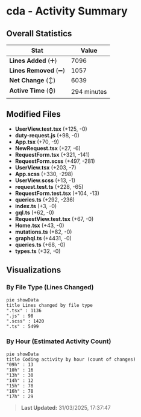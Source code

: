 # cda - Activity Summary 

## Overall Statistics

| Stat                   | Value                                                             |
| ---------------------- | ----------------------------------------------------------------- |
| **Lines Added** (➕)   | 7096                                          |
| **Lines Removed** (➖) | 1057                                        |
| **Net Change** (↕)    | 6039                |
| **Active Time** (⌚)   | 294 minutes |


## Modified Files
- **UserView.test.tsx** (+125, -0)
- **duty-request.js** (+98, -0)
- **App.tsx** (+70, -9)
- **NewRequest.tsx** (+27, -6)
- **RequestForm.tsx** (+321, -141)
- **RequestForm.scss** (+497, -281)
- **UserView.tsx** (+203, -7)
- **App.scss** (+330, -298)
- **UserView.scss** (+13, -1)
- **request.test.ts** (+228, -65)
- **RequestForm.test.tsx** (+104, -13)
- **queries.ts** (+292, -236)
- **index.ts** (+3, -0)
- **gql.ts** (+62, -0)
- **RequestView.test.tsx** (+67, -0)
- **Home.tsx** (+43, -0)
- **mutations.ts** (+82, -0)
- **graphql.ts** (+4431, -0)
- **queries.ts** (+68, -0)
- **types.ts** (+32, -0)

## Visualizations

### By File Type (Lines Changed)

```mermaid
pie showData
title Lines changed by file type
".tsx" : 1136
".js" : 98
".scss" : 1420
".ts" : 5499
```

### By Hour (Estimated Activity Count)

```mermaid
pie showData
title Coding activity by hour (count of changes)
"09h" : 13
"10h" : 16
"13h" : 30
"14h" : 12
"15h" : 78
"16h" : 78
"17h" : 29
```


> **Last Updated:** 31/03/2025, 17:37:47